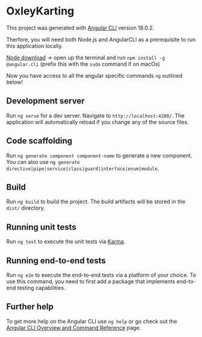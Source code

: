 # OxleyKarting

This project was generated with [Angular CLI](https://github.com/angular/angular-cli) version 18.0.2.

Therfore, you will need both Node.js and AngularCLI as a prerequisite to run this application locally.

[Node download](https://nodejs.org/en) -> open up the terminal and run `npm install -g @angular.cli` (prefix this with the `sudo` command if on macOs)

Now you have access to all the angular specific commands `ng` outlined below! 


## Development server

Run `ng serve` for a dev server. Navigate to `http://localhost:4200/`. The application will automatically reload if you change any of the source files.

## Code scaffolding

Run `ng generate component component-name` to generate a new component. You can also use `ng generate directive|pipe|service|class|guard|interface|enum|module`.

## Build

Run `ng build` to build the project. The build artifacts will be stored in the `dist/` directory.

## Running unit tests

Run `ng test` to execute the unit tests via [Karma](https://karma-runner.github.io).

## Running end-to-end tests

Run `ng e2e` to execute the end-to-end tests via a platform of your choice. To use this command, you need to first add a package that implements end-to-end testing capabilities.

## Further help

To get more help on the Angular CLI use `ng help` or go check out the [Angular CLI Overview and Command Reference](https://angular.dev/tools/cli) page.
